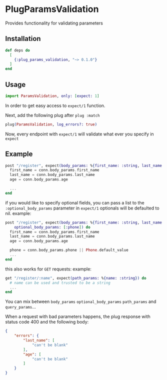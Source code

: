 # PlugParamsValidation

Provides functionality for validating parameters

## Installation

```elixir
def deps do
  [
    {:plug_params_validation, "~> 0.1.0"}
  ]
end
```

## Usage
```elixir
import ParamsValidation, only: [expect: 1]
```
In order to get easy access to `expect/1` function.

Next, add the following plug after `plug :match` 
```elixir
plug(ParamsValidation, log_errors?: true)
```

Now, every endpoint with `expect/1` will validate what ever you specify in `expect`
## Example
```elixir
post "/register", expect(body_params: %{first_name: :string, last_name: :string, age: :integer}) do
  first_name = conn.body_params.first_name
  last_name = conn.body_params.last_name
  age = conn.body_params.age

  ...
end
```

if you would like to specify optional fields, you can pass a list to the `:optional_body_params` parameter in `expect/1`
optionals will be defaulted to nil.
example:
```elixir
post "/register", expect(body_params: %{first_name: :string, last_name: :string, age: :integer, phone: :string}, 
    optional_body_params: [:phone]) do
  first_name = conn.body_params.first_name
  last_name = conn.body_params.last_name
  age = conn.body_params.age

  phone = conn.body_params.phone || Phone.default_value 
  ...
end
```

this also works for `GET` requests: 
example:
```elixir
get "/register/:name", expect(path_params: %{name: :string}) do
  # name can be used and trusted to be a string
  ...
end
```

You can mix between `body_params` `optional_body_params` `path_params` and `query_params`...

When a request with bad parameters happens, the plug response with
status code 400 and the following body:

```json
{
    "errors": {
        "last_name": [
            "can't be blank"
        ],
        "age": [
            "can't be blank"
        ]
    }
}
```